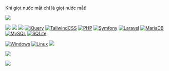 Khi giọt nước mắt chỉ là giọt nước mắt!

<!-- https://github.com/inttter/md-badges -->

![](https://img.shields.io/badge/Docker-000?style=for-the-badge&logo=docker)

![](https://img.shields.io/badge/HTML-000?style=for-the-badge&logo=html5)
![](https://img.shields.io/badge/CSS-000?style=for-the-badge&logo=css3)
![](https://img.shields.io/badge/Javascript-000?style=for-the-badge&logo=javascript)
[![jQuery](https://img.shields.io/badge/jQuery-0769AD?logo=jquery&logoColor=fff)](#)
[![TailwindCSS](https://img.shields.io/badge/Tailwind%20CSS-%2338B2AC.svg?logo=tailwind-css&logoColor=white)](#)
[![PHP](https://img.shields.io/badge/php-%23777BB4.svg?&logo=php&logoColor=white)](#)
[![Symfony](https://img.shields.io/badge/Symfony-black?logo=symfony)](#)
[![Laravel](https://img.shields.io/badge/Laravel-%23FF2D20.svg?logo=laravel&logoColor=white)](#)
[![MariaDB](https://img.shields.io/badge/MariaDB-003545?logo=mariadb&logoColor=white)](#)
[![MySQL](https://img.shields.io/badge/MySQL-4479A1?logo=mysql&logoColor=fff)](#)
[![SQLite](https://img.shields.io/badge/SQLite-%2307405e.svg?logo=sqlite&logoColor=white)](#)

[![Windows](https://custom-icon-badges.demolab.com/badge/Windows-0078D6?logo=windows11&logoColor=white)](#)
[![Linux](https://img.shields.io/badge/Linux-FCC624?logo=linux&logoColor=black)](#)
![](https://img.shields.io/badge/Termux-000?style=for-the-badge&logo=android)

![](https://img.shields.io/badge/Neovim-57A143?style=for-the-badge&logo=neovim&logoColor=fff)

![](https://img.shields.io/badge/WordPress-%2321759B.svg?style=for-the-badge&logo=wordpress&logoColor=white)
